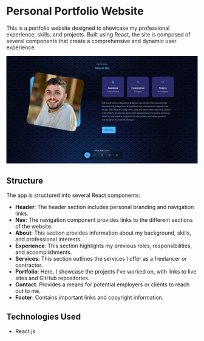 # Personal Portfolio Website

This is a portfolio website designed to showcase my professional experience, skills, and projects. Built using React, the site is composed of several components that create a comprehensive and dynamic user experience.

![](https://github.com/uriya1346/portfolio/blob/main/portfolio.png?raw=true)

## Structure

The app is structured into several React components:

- **Header**: The header section includes personal branding and navigation links.
- **Nav**: The navigation component provides links to the different sections of the website.
- **About**: This section provides information about my background, skills, and professional interests.
- **Experience**: This section highlights my previous roles, responsibilities, and accomplishments.
- **Services**: This section outlines the services I offer as a freelancer or contractor.
- **Portfolio**: Here, I showcase the projects I've worked on, with links to live sites and GitHub repositories.
- **Contact**: Provides a means for potential employers or clients to reach out to me.
- **Footer**: Contains important links and copyright information.

## Technologies Used

- React.js
